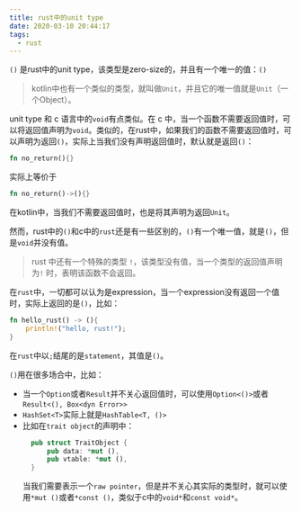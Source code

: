```yaml
---
title: rust中的unit type
date: 2020-03-10 20:44:17
tags:
  - rust
---
```

`()` 是rust中的unit type，该类型是zero-size的，并且有一个唯一的值：`()`

> kotlin中也有一个类似的类型，就叫做`Unit`，并且它的唯一值就是`Unit`（一个Object）。

unit type 和 c 语言中的`void`有点类似。在 c 中，当一个函数不需要返回值时，可以将返回值声明为`void`。类似的，在rust中，如果我们的函数不需要返回值时，可以声明为返回`()`，实际上当我们没有声明返回值时，默认就是返回`()`：
```rust
fn no_return(){}
```
实际上等价于
```rust
fn no_return()->(){}
```
在kotlin中，当我们不需要返回值时，也是将其声明为返回`Unit`。

然而，rust中的`()`和c中的`rust`还是有一些区别的，`()`有一个唯一值，就是`()`，但是`void`并没有值。
> rust 中还有一个特殊的类型 `!`，该类型没有值，当一个类型的返回值声明为`!` 时，表明该函数不会返回。

在`rust`中，一切都可以认为是expression，当一个expression没有返回一个值时，实际上返回的是`()`，比如：
```rust
fn hello_rust() -> (){
    println!("hello, rust!");
}
```
在`rust`中以`;`结尾的是`statement`，其值是`()`。

`()`用在很多场合中，比如：
- 当一个`Option`或者`Result`并不关心返回值时，可以使用`Option<()>`或者`Result<(), Box<dyn Error>>`
- `HashSet<T>`实际上就是`HashTable<T, ()>`
- 比如在`trait object`的声明中：
  ```rust
    pub struct TraitObject {
        pub data: *mut (),
        pub vtable: *mut (),
    }
  ```
  当我们需要表示一个`raw pointer`，但是并不关心其实际的类型时，就可以使用`*mut ()`或者`*const ()`，类似于c中的`void*`和`const void*`。